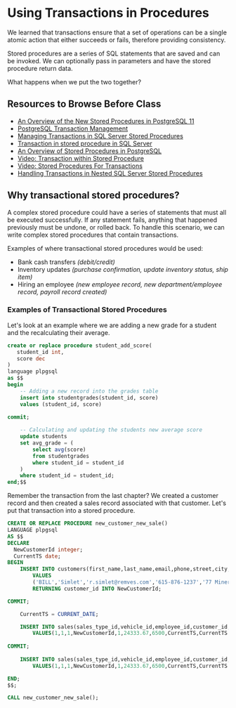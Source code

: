 # Using Transactions in Procedures

We learned that transactions ensure that a set of operations can be a single atomic action that either succeeds or fails, therefore providing consistency.

Stored procedures are a series of SQL statements that are saved and can be invoked. We can optionally pass in parameters and have the stored procedure return data.

What happens when we put the two together?

## Resources to Browse Before Class

- [An Overview of the New Stored Procedures in PostgreSQL 11](https://severalnines.com/database-blog/overview-new-stored-procedures-postgresql-11#:~:text=Traditionally%2C%20PostgreSQL%20has%20provided%20all,or%20open%20a%20new%20one.)
- [PostgreSQL Transaction Management](https://www.postgresql.org/docs/11/plpgsql-transactions.html)
- [Managing Transactions in SQL Server Stored Procedures](https://www.4guysfromrolla.com/webtech/080305-1.shtml)
- [Transaction in stored procedure in SQL Server](http://techfunda.com/howto/192/transaction-in-stored-procedure)
- [An Overview of Stored Procedures in PostgreSQL](https://severalnines.com/database-blog/overview-new-stored-procedures-postgresql-11#:~:text=Traditionally%2C%20PostgreSQL%20has%20provided%20all,or%20open%20a%20new%20one.)
- [Video: Transaction within Stored Procedure](https://www.youtube.com/watch?v=KGpWMyb4ODA)
- [Video: Stored Procedures For Transactions](https://www.youtube.com/watch?v=njnbdnEnmlc)
- [Handling Transactions in Nested SQL Server Stored Procedures](https://www.mssqltips.com/sqlservertip/4897/handling-transactions-in-nested-sql-server-stored-procedures/)

## Why transactional stored procedures?

A complex stored procedure could have a series of statements that must all be executed successfully. If any statement fails, anything that happened previously must be undone, or rolled back. To handle this scenario, we can write complex stored procedures that contain transactions.

Examples of where transactional stored procedures would be used:

* Bank cash transfers _(debit/credit)_
* Inventory updates _(purchase confirmation, update inventory status, ship item)_
* Hiring an employee _(new employee record, new department/employee record, payroll record created)_

### Examples of Transactional Stored Procedures 

Let's look at an example where we are adding a new grade for a student and the recalculating their average.

```sql
create or replace procedure student_add_score(
   student_id int,
   score dec
)
language plpgsql    
as $$
begin
    -- Adding a new record into the grades table 
    insert into studentgrades(student_id, score) 
    values (student_id, score)
    
commit;

    -- Calculating and updating the students new average score
    update students 
    set avg_grade = (
        select avg(score) 
        from studentgrades
        where student_id = student_id
    ) 
    where student_id = student_id;
end;$$
```

Remember the transaction from the last chapter? We created a customer record and then created a sales record associated with that customer. Let's put that transaction into a stored procedure.

```sql
CREATE OR REPLACE PROCEDURE new_customer_new_sale()
LANGUAGE plpgsql
AS $$
DECLARE 
  NewCustomerId integer;
  CurrentTS date;
BEGIN
	INSERT INTO customers(first_name,last_name,email,phone,street,city,state,zipcode,company_name)
		VALUES
		('BILL','Simlet','r.simlet@remves.com','615-876-1237','77 Miner Lane','San Jose','CA','95008','Remves') 
		RETURNING customer_id INTO NewCustomerId;

COMMIT;

	CurrentTS = CURRENT_DATE;

	INSERT INTO sales(sales_type_id,vehicle_id,employee_id,customer_id,dealership_id,price,deposit,purchase_date,pickup_date,invoice_number,payment_method)
		VALUES(1,1,1,NewCustomerId,1,24333.67,6500,CurrentTS,CurrentTS + interval '7 days',1273592747, 'solo');
		
COMMIT;
		
	INSERT INTO sales(sales_type_id,vehicle_id,employee_id,customer_id,dealership_id,price,deposit,purchase_date,pickup_date,invoice_number,payment_method)
		VALUES(1,1,1,NewCustomerId,1,24333.67,6500,CurrentTS,CurrentTS + interval '7 days',1273592747);

END;
$$;

CALL new_customer_new_sale();
```
